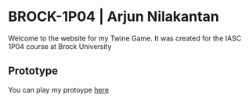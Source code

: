 # BROCK-1P04 | Arjun Nilakantan

Welcome to the website for my Twine Game. It was created for the IASC 1P04 course at Brock University

## Prototype
You can play my protoype [here](prototype/ANilakantan_Abyssal_P2)

